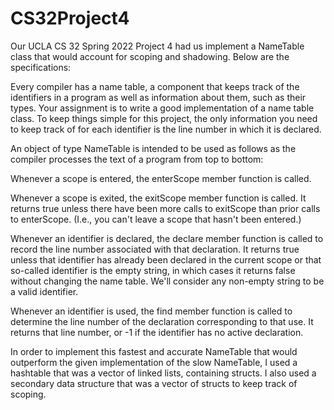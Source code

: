 # CS32Project4

Our UCLA CS 32 Spring 2022 Project 4 had us implement a NameTable class that would account for scoping and shadowing.
Below are the specifications: 

Every compiler has a name table, a component that keeps track of the identifiers in a program as well as information about them, such as their types. Your assignment is to write a good implementation of a name table class. To keep things simple for this project, the only information you need to keep track of for each identifier is the line number in which it is declared.

  An object of type NameTable is intended to be used as follows as the compiler processes the text of a program from top to bottom:

  Whenever a scope is entered, the enterScope member function is called.

  Whenever a scope is exited, the exitScope member function is called. It returns true unless there have been more calls to exitScope than prior calls to enterScope. (I.e., you can't leave a scope that hasn't been entered.)

  Whenever an identifier is declared, the declare member function is called to record the line number associated with that declaration. It returns true unless that identifier has already been declared in the current scope or that so-called identifier is the empty string, in which cases it returns false without changing the name table. We'll consider any non-empty string to be a valid identifier.

  Whenever an identifier is used, the find member function is called to determine the line number of the declaration corresponding to that use. It returns that line number, or -1 if the identifier has no active declaration.
  

In order to implement this fastest and accurate NameTable that would outperform the given implementation of the slow NameTable, I used a hashtable that was a vector of linked lists, containing structs. I also used a secondary data structure that was a vector of structs to keep track of scoping. 

